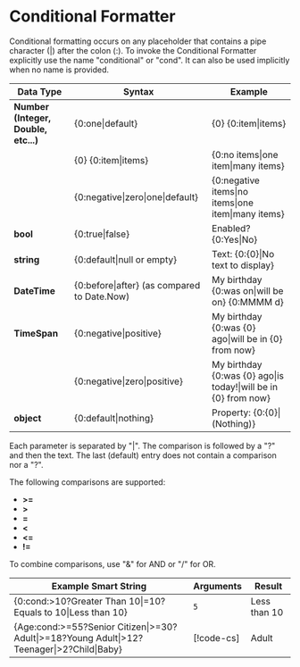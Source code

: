 # Conditional Formatter

Conditional formatting occurs on any placeholder that contains a pipe character (|) after the colon (:).
To invoke the Conditional Formatter explicitly use the name "conditional" or "cond". It can also be used implicitly when no name is provided.

| **Data Type** | **Syntax** | **Example** |
| ------------- | ---------- | ----------- |
| **Number (Integer, Double, etc...)** | {0:one\|default} | {0} {0:item\|items} |
| | {0} {0:item\|items} | {0:no items\|one item\|many items} |
| | {0:negative\|zero\|one\|default} | {0:negative items\|no items\|one item\|many items}
| **bool** | {0:true\|false} | Enabled? {0:Yes\|No} |
| **string** | {0:default\|null or empty} | Text: {0:{0}\|No text to display}
| **DateTime** | {0:before\|after} (as compared to Date.Now) | My birthday {0:was on\|will be on} {0:MMMM d} |
| **TimeSpan** | {0:negative\|positive} | My birthday {0:was {0} ago\|will be in {0} from now} |
| | {0:negative\|zero\|positive} | My birthday {0:was {0} ago\|is today!\|will be in {0} from now} |
| **object** | {0:default\|nothing} | Property: {0:{0}\|(Nothing)} |

Each parameter is separated by "|". The comparison is followed by a "?" and then the text. The last (default) entry does not contain a comparison nor a "?".

The following comparisons are supported:

- **>=**
- **\>**
- **=**
- **\<**
- **\<=**
- **!=**

To combine comparisons, use "&" for AND or "/" for OR.

| **Example Smart String** | **Arguments** | **Result** |
| ------------------------ | ------------- | ---------- |
| {0:cond:>10?Greater Than 10\|=10?Equals to 10\|Less than 10} | `5` | Less than 10 |
| {Age:cond:>=55?Senior Citizen\|>=30?Adult\|>=18?Young Adult\|>12?Teenager\|>2?Child\|Baby} | [!code-cs[](../../DocCodeSamples.Tests/SmartStringSamples.cs#args-cond-1)] | Adult |
